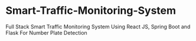 # Smart-Traffic-Monitoring-System
Full Stack Smart Traffic Monitoring System Using React JS, Spring Boot and Flask For Number Plate Detection

